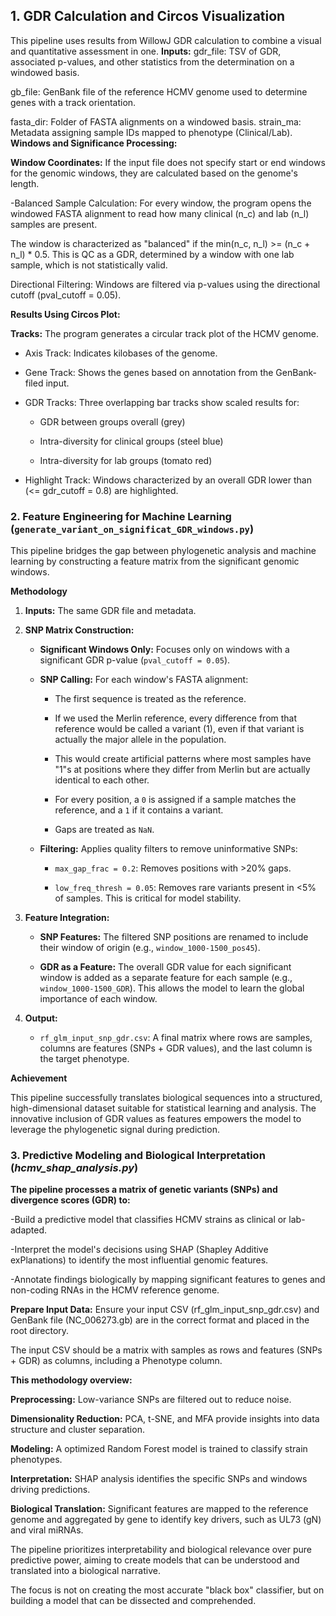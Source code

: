 ## 1. GDR Calculation and Circos Visualization
This pipeline uses results from WillowJ GDR calculation to combine a visual and quantitative assessment in one.
**Inputs:**
gdr_file: TSV of GDR, associated p-values, and other statistics from the determination on a windowed basis.

gb_file: GenBank file of the reference HCMV genome used to determine genes with a track orientation.

fasta_dir: Folder of FASTA alignments on a windowed basis.
strain_ma: Metadata assigning sample IDs mapped to phenotype (Clinical/Lab).
**Windows and Significance Processing:**
	
 **Window Coordinates:** If the input file does not specify start or end windows for the genomic windows, they are calculated based on the genome's length.
	
 -Balanced Sample Calculation: For every window, the program opens the windowed FASTA alignment to read how many clinical (n_c) and lab (n_l) samples are present. 
 
 The window is characterized as "balanced" if the min(n_c, n_l) >= (n_c + n_l) * 0.5. This is QC as a GDR, determined by a window with one lab sample, which is not statistically valid.
 
 Directional Filtering: Windows are filtered via p-values using the directional cutoff (pval_cutoff = 0.05).

**Results Using Circos Plot:**

**Tracks:** The program generates a circular track plot of the HCMV genome.
	
 - Axis Track: Indicates kilobases of the genome.
	
 - Gene Track: Shows the genes based on annotation from the GenBank-filed input.
	
 - GDR Tracks: Three overlapping bar tracks show scaled results for:
   - GDR between groups overall (grey)

   - Intra-diversity for clinical groups (steel blue)

   - Intra-diversity for lab groups (tomato red)
	
 - Highlight Track: Windows characterized by an overall GDR lower than (<= gdr_cutoff = 0.8) are highlighted. 


### 2. Feature Engineering for Machine Learning (**`generate_variant_on_significat_GDR_windows.py`**)

This pipeline bridges the gap between phylogenetic analysis and machine learning by constructing a feature matrix from the significant genomic windows.

**Methodology**

1. **Inputs:** The same GDR file and metadata.

2. **SNP Matrix Construction:**

   - **Significant Windows Only:** Focuses only on windows with a significant GDR p-value (`pval_cutoff = 0.05`).

   - **SNP Calling:** For each window's FASTA alignment:

     - The first sequence is treated as the reference.
     - If we used the Merlin reference, every difference from that reference would be called a variant (1), even if that variant is actually the major allele in the population.
     - This would create artificial patterns where most samples have "1"s at positions where they differ from Merlin but are actually identical to each other.

     - For every position, a `0` is assigned if a sample matches the reference, and a `1` if it contains a variant.

     - Gaps are treated as `NaN`.

   - **Filtering:** Applies quality filters to remove uninformative SNPs:

     - `max_gap_frac = 0.2`: Removes positions with &gt;20% gaps.

     - `low_freq_thresh = 0.05`: Removes rare variants present in &lt;5% of samples. This is critical for model stability.

3. **Feature Integration:**

   - **SNP Features:** The filtered SNP positions are renamed to include their window of origin (e.g., `window_1000-1500_pos45`).

   - **GDR as a Feature:** The overall GDR value for each significant window is added as a separate feature for each sample (e.g., `window_1000-1500_GDR`). This allows the model to learn the global importance of each window.

4. **Output:**

   - `rf_glm_input_snp_gdr.csv`: A final matrix where rows are samples, columns are features (SNPs + GDR values), and the last column is the target phenotype.

**Achievement**

This pipeline successfully translates biological sequences into a structured, high-dimensional dataset suitable for statistical learning and analysis. The innovative inclusion of GDR values as features empowers the model to leverage the phylogenetic signal during prediction.

### 3. Predictive Modeling and Biological Interpretation (***hcmv_shap_analysis.py***)
**The pipeline processes a matrix of genetic variants (SNPs) and divergence scores (GDR) to:**

-Build a predictive model that classifies HCMV strains as clinical or lab-adapted.

-Interpret the model's decisions using SHAP (Shapley Additive exPlanations) to identify the most influential genomic features.

-Annotate findings biologically by mapping significant features to genes and non-coding RNAs in the HCMV reference genome.

 **Prepare Input Data:** Ensure your input CSV (rf_glm_input_snp_gdr.csv) and GenBank file (NC_006273.gb) are in the correct format and placed in the root directory.

The input CSV should be a matrix with samples as rows and features (SNPs + GDR) as columns, including a Phenotype column.

**This methodology overview:**

**Preprocessing:** Low-variance SNPs are filtered out to reduce noise.

**Dimensionality Reduction:** PCA, t-SNE, and MFA provide insights into data structure and cluster separation.

**Modeling:** A optimized Random Forest model is trained to classify strain phenotypes.

**Interpretation:** SHAP analysis identifies the specific SNPs and windows driving predictions.

**Biological Translation:** Significant features are mapped to the reference genome and aggregated by gene to identify key drivers, such as UL73 (gN) and viral miRNAs.

The pipeline prioritizes interpretability and biological relevance over pure predictive power, aiming to create models that can be understood and translated into a biological narrative. 

The focus is not on creating the most accurate "black box" classifier, but on building a model that can be dissected and comprehended. 




